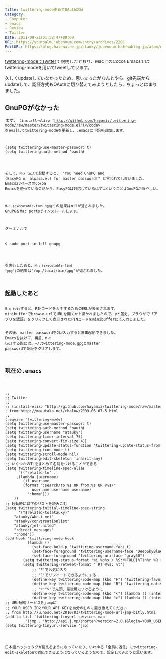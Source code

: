 ```yaml
---
Title: twittering-mode更新でOAuth認証
Category:
- Computer
- emacs
- Review
- Twitter
Date: 2011-09-21T01:58:47+09:00
URL: https://yourpalm.jubenoum.com/entry/archives/2200
EditURL: https://blog.hatena.ne.jp/atauky/jubenoum.hatenablog.jp/atom/entry/6653458415120887353
---
```


<a href="http://yourpalm.jubenoum.com/2010/08/twittering-mode%E3%81%A7twitter/" title="twittering-modeでTwitter | 君のてのひらから">twittering-modeでTwitter</a>で説明したとおり、Mac上のCocoa Emacsではtwittering-modeを用いてtweetしています。

久しくupdateしていなかったため、思い立ったがなんとやら、git先端からupdateして、認証方式もOAuthに切り替えてみようとしたら、ちょっとはまりました。

<!--more-->

<h2>GnuPGがなかった</h2>

まず、
<code>(install-elisp "http://github.com/hayamiz/twittering-mode/raw/master/twittering-mode.el")</code>
をevalしてtwittering-modeを更新し、.emacsに下記を追加します。

<pre>(setq twittering-use-master-password t)
(setq twittering-auth-method 'oauth)</pre>

そして、<code>M-x twit</code>で起動すると、
"You need GnuPG and (EasyPG or alpaca.el) for master password!"
と言われてしまいました。
Emacs23ベースのCocoa Emacsを使っているのだから、EasyPGは対応しているはず…ということはGnuPGがあやしい。

<code>M-: (executable-find "gpg")</code>の結果はnilが返されました。
GnuPGをMac portsでインストールします。

ターミナルで
<pre>$ sudo port install gnupg</pre>
を実行したあと、<code>M-: (executable-find "gpg")</code>の結果は"/opt/local/bin/gpg"が返されました。

<h2>起動したあと</h2>
<code>M-x twit</code>すると、PINコードを入手するためのURLが表示されます。
minibufferでbrowse-urlでURLを開くかと訊かれましたので、yと答え、ブラウザで「アプリを認証」をクリックして表示されたPINコードをminibufferにて入力しました。

その後、master passwordを2回入力すると無事起動できました。
Emacsを抜けて、再度、<code>M-x twit</code>する際には、~/.twittering-mode.gpgとmaster passwordで認証をクリアします。

<h2>現在の.emacs</h2>

<pre>
;;
;; Twitter
;;
;; (install-elisp "http://github.com/hayamiz/twittering-mode/raw/master/twittering-mode.el")
; from http://masutaka.net/chalow/2009-06-07-5.html
;;
(require 'twittering-mode)
(setq twittering-use-master-password t)
(setq twittering-auth-method 'oauth)
(setq twittering-username "atauky")
(setq twittering-timer-interval 75)
(setq twittering-convert-fix-size 48)
(setq twittering-update-status-function 'twittering-update-status-from-pop-up-buffer)
(setq twittering-icon-mode t)
(setq twittering-scroll-mode nil)
(setq twittering-edit-skeleton 'inherit-any)
;; いくつかのTLをまとめて名前をつけることができる
(setq twittering-timeline-spec-alias
      `(("related-to" .
	 ,(lambda (username)
	    (if username
		(format ":search/to:%s OR from:%s OR @%s/"
			username username username)
	      ":home")))
	))
;; 起動時に以下のリストを読みこむ
(setq twittering-initial-timeline-spec-string
      '("$related-to(atauky)"
	"atauky/who-i-met"
	"atauky/conversationlist"
	"atauky/jef-united"
	":direct_messages"
	":home"))
(add-hook 'twittering-mode-hook
          (lambda ()
            (set-face-bold-p 'twittering-username-face t)
            (set-face-foreground 'twittering-username-face "DeepSkyBlue3")
            (set-face-foreground 'twittering-uri-face "gray60")
	    (setq twittering-status-format "%i %p%s / %S:n%FOLD{%T}n%r %R [%@]")
	    (setq twittering-retweet-format " RT @%s: %t")
            ;; "F"でお気に入り
            ;; "R"でリツイートできるようにする
            (define-key twittering-mode-map (kbd "F") 'twittering-favorite)
            (define-key twittering-mode-map (kbd "R") 'twittering-native-retweet)
            ;; "<"">"で先頭、最後尾にいけるように
            (define-key twittering-mode-map (kbd "<") (lambda () (interactive) (goto-char (point-min))))
            (define-key twittering-mode-map (kbd ">") (lambda () (interactive) (goto-char (point-max))))))
;; URL短縮サービスをj.mpに
;; YOUR_USER_IDとYOUR_API_KEYを自分のものに置き換えてください
;; from http://u.hoso.net/2010/03/twittering-mode-url-jmp-bitly.html
(add-to-list 'twittering-tinyurl-services-map
	     '(jmp . "http://api.j.mp/shorten?version=2.0.1&login=YOUR_USER_ID&apiKey=YOUR_API_KEY&format=text&longUrl="))
(setq twittering-tinyurl-service 'jmp)
</pre>

日本語ハッシュタグが使えるようになっていたり、いわゆる「全員に返信」にtwittering-edit-skeletonで対応できるようになっているようなので、設定してみようと思います。
